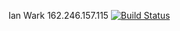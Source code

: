 Ian Wark
162.246.157.115
[![Build Status](https://travis-ci.com/cmput401-fall2018/web-app-ci-cd-with-travis-ci-IanWark.svg?branch=master)](https://travis-ci.com/cmput401-fall2018/web-app-ci-cd-with-travis-ci-IanWark)
